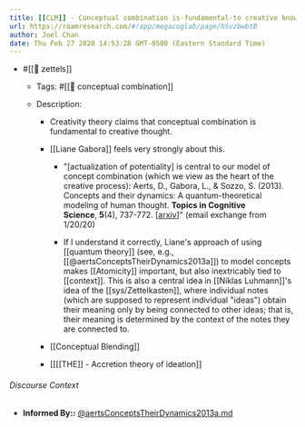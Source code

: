 ```yaml
---
title: [[CLM]] - Conceptual combination is-fundamental-to creative knowledge production
url: https://roamresearch.com/#/app/megacoglab/page/hSvzbwbtB
author: Joel Chan
date: Thu Feb 27 2020 14:53:28 GMT-0500 (Eastern Standard Time)
---
```


- #[[🌲 zettels]]

    - Tags: #[[🧱 conceptual combination]]

    - Description:

        - Creativity theory claims that conceptual combination is fundamental to creative thought.

        - [[Liane Gabora]] feels very strongly about this.

            - "[actualization of potentiality] is central to our model of concept combination (which we view as the heart of the creative process): Aerts, D., Gabora, L., & Sozzo, S. (2013). Concepts and their dynamics: A quantum-theoretical modeling of human thought. __Topics in Cognitive Science__, __5__(4), 737-772. [[arxiv](https://arxiv.org/abs/1206.1069)]" (email exchange from 1/20/20)

            - If I understand it correctly, Liane's approach of using [[quantum theory]] (see, e.g., [[@aertsConceptsTheirDynamics2013a]]) to model concepts makes [[Atomicity]] important, but also inextricably tied to [[context]]. This is also a central idea in [[Niklas Luhmann]]'s idea of the [[sys/Zettelkasten]], where individual notes (which are supposed to represent individual "ideas") obtain their meaning only by being connected to other ideas; that is, their meaning is determined by the context of the notes they are connected to.

        - [[Conceptual Blending]]

        - [[[[THE]] - Accretion theory of ideation]]

###### Discourse Context

- **Informed By::** [@aertsConceptsTheirDynamics2013a.md](@aertsConceptsTheirDynamics2013a.md)

